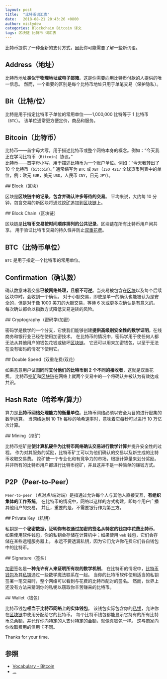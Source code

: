 ```yaml
---
layout: post
title:  "比特币词汇表"
date:   2018-08-21 20:43:26 +0800
author: mistydew
categories: Blockchain Bitcoin 译文
tags: 区块链 比特币 词汇表
---
```

比特币提供了一种全新的支付方式，因此你可能需要了解一些新词语。
<!-- excerpt -->

## Address（地址）

比特币地址**类似于物理地址或电子邮箱**。这是你需要向用比特币付款的人提供的唯一信息。
然而，一个重要的区别是每个比特币地址只用于单笔交易（保护隐私）。

## Bit（比特/位）

比特是用于指定比特币子单位的常用单位——1,000,000 比特等于 1 比特币（`BTC`）。
该单位通常更方便定价，商品和服务。

## Bitcoin（比特币）

比特币——首字母大写，用于描述比特币或整个网络本身的概念。例如：“今天我正在学习比特币（`Bitcoin`）协议。”<br>
比特币——首字母小写，用于描述比特币为一个账户单位。例如：“今天我转出了 10 个比特币（`bitcoin`）。”
通常缩写为 `BTC` 或 `XBT`（`ISO 4217` 全球货币列表中的单位，例：欧元 `EUR`，美元 `USD`，人民币 `CNY`，日元 `JPY`）。

<p id="Block-ref"></p>
## Block（区块）

区块是**区块链中的记录，包含并确认许多等待的交易**。
平均来说，大约每 10 分钟，包含交易的新区块将通过[挖矿](#Mining-ref)追加到[区块链](#BlockChain-ref)上。

<p id="BlockChain-ref"></p>
## Block Chain（区块链）

区块链是**比特币交易按时间顺序排列的公共记录**。区块链在所有比特币用户间共享。
用于验证比特币交易的持久性并防止[双重花费](#DoubleSpend-ref)。

## BTC（比特币单位）

`BTC` 是用于指定一个比特币的常用单位。

## Confirmation（确认数）

确认数意味着交易**已被网络处理，且极不可逆**。当交易被包含在[区块](#Block-ref)以及每个后续区块中时，会收到一个确认。
对于小额交易，即使是单一的确认也能被认为是安全的，但是对于像 1000 美刀的大额交易，等待 6 次或更多次确认是有意义的。
每次确认都会以指数方式降低交易逆转的风险。

<p id="Cryptography-ref"></p>
## Cryptography（密码学/加密）

密码学是数学的一个分支，它使我们能够创建**提供高级别安全性的数学证明**。在线商务和银行业已经在使用加密技术。
在比特币的情况中，密码学用于使任何人都无法从其他用户的钱包花钱或破坏[区块链](#BlockChain-ref)。
它还可以用来加密钱包，以至于无法在没有密码的情况下使用它。

<p id="DoubleSpend-ref"></p>
## Double Spend（双重花费/双花）

如果恶意用户试图**同时支付他们的比特币到 2 个不同的接收者**，这就是双重花费。
比特币[挖矿](#Mining-ref)和[区块链](#BlockChain-ref)在网络上就两个交易中的一个将确认并被认为有效达成共识。

## Hash Rate（哈希率/算力）

算力是**比特币网络处理能力的衡量单位**。比特币网络必须以安全为目的进行密集的数学运算。
当网络达到 10 Th 每秒的哈希速率时，意味着它每秒可以进行 10 万亿次计算。

<p id="Mining-ref"></p>
## Mining（挖矿）

比特币挖矿是**使计算机硬件为比特币网络确认交易进行数学计算**并提升安全性的过程。
作为对其服务的奖励，比特币矿工可以为他们确认的交易以及新生成的比特币收取交易费。
挖矿使一个专业化和有竞争力的市场，根据计算量来划分奖励。
并非所有的比特币用户都进行比特币挖矿，并且这并不是一种简单的赚钱方式。

## P2P（Peer-to-Peer）

`Peer-to-peer` （点对点/端对端）是指通过允许每个人与其他人直接交互，**有组织集体的工作系统**。
在比特币的情况中，网络以这样的方式构建，即每个用户广播其他用户的交易。
并且，重要的是，不需要银行作为第三方。

<p id="PrivateKey-ref"></p>
## Private Key（私钥）

私钥是一个**秘密数据，证明你有权通过加密的[签名](#Signature-ref)从特定的钱包中花费比特币**。
如果使用软件钱包，你的私钥会存储在计算机中；如果使用 `web` 钱包，它们会存储在某些远程服务器上。
永远不要透漏私钥，因为它们允许你花费它们各自钱包中的比特币。

<p id="Signature-ref"></p>
## Signature（签名）

[加密](#Cryptography-ref)签名是**一种允许有人来证明所有权的数学机制**。
在比特币的情况中，[比特币钱包](#Wallet-ref)及其[私钥](#PrivateKey-ref)通过一些数学魔法联系在一起。
当你的比特币软件使用适当的私钥签署一笔交易时，整个网络可以看到与花费的比特币配对的签名。
然而，世界上还没有方法来猜测你的私钥以窃取你辛苦赚来的比特币。

<p id="Wallet-ref"></p>
## Wallet（钱包）

比特币钱包**相当于比特币网络上的实体钱包**。
该钱包实际包含你的[私钥](#PrivateKey-ref)，允许你在[区块链](#BlockChain-ref)中使用分配给它的比特币。
每个比特币钱包都能显示它持有的所有比特币总余额，并允许你向特定的人支付特定的金额，就像真钱包一样。
这与商家向你收取费用的信用卡不同。

Thanks for your time.

## 参照
* [Vocabulary - Bitcoin](https://bitcoin.org/en/vocabulary)
* [...](https://github.com/mistydew/blockchain)

